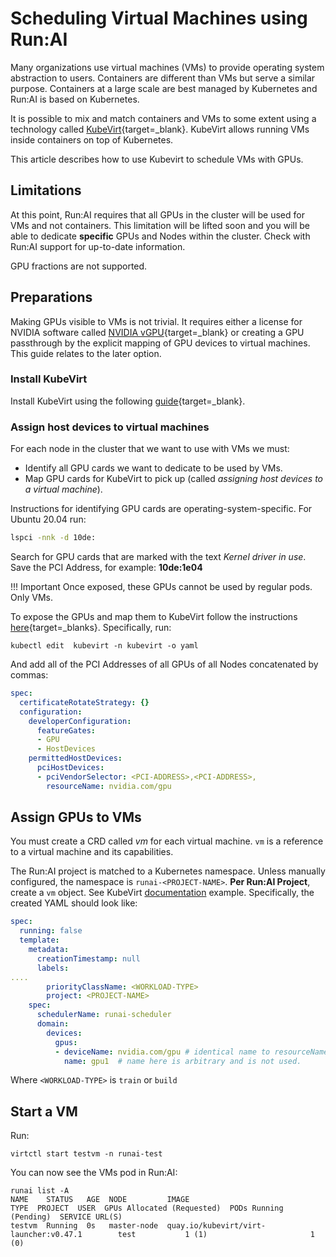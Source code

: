 # Scheduling Virtual Machines using Run:AI

Many organizations use virtual machines (VMs) to provide operating system abstraction to users. Containers are different than VMs but serve a similar purpose. Containers at a large scale are best managed by Kubernetes and Run:AI is based on Kubernetes. 

It is possible to mix and match containers and VMs to some extent using a technology called [KubeVirt]( https://kubevirt.io){target=_blank}. KubeVirt allows running VMs inside containers on top of Kubernetes. 

This article describes how to use Kubevirt to schedule VMs with GPUs.

## Limitations

At this point, Run:AI requires that all GPUs in the cluster will be used for VMs and not containers. This limitation will be lifted soon and you will be able to dedicate __specific__ GPUs and Nodes within the cluster. Check with Run:AI support for up-to-date information. 

GPU fractions are not supported. 

## Preparations

Making GPUs visible to VMs is not trivial. It requires either a license for NVIDIA software called [NVIDIA vGPU](https://www.nvidia.com/en-us/data-center/virtual-solutions/){target=_blank} or creating a GPU passthrough by the explicit mapping of GPU devices to virtual machines. This guide relates to the later option. 

### Install KubeVirt

Install KubeVirt using the following [guide](https://kubevirt.io/quickstart_cloud/){target=_blank}.

### Assign host devices to virtual machines

For each node in the cluster that we want to use with VMs we must:

* Identify all GPU cards we want to dedicate to be used by VMs.
* Map GPU cards for KubeVirt to pick up (called _assigning host devices to a virtual machine_).

Instructions for identifying GPU cards are operating-system-specific. For Ubuntu 20.04 run:

``` bash
lspci -nnk -d 10de:
```

Search for GPU cards that are marked with the text _Kernel driver in use_. Save the PCI Address, for example: __10de:1e04__

!!! Important
    Once exposed, these GPUs cannot be used by regular pods. Only VMs. 




To expose the GPUs and map them to KubeVirt follow the instructions [here](https://kubevirt.io/user-guide/virtual_machines/host-devices/){target=_blanks}. Specifically, run:


```
kubectl edit  kubevirt -n kubevirt -o yaml
```

And add all of the PCI Addresses of all GPUs of all Nodes concatenated by commas:

``` YAML
spec:
  certificateRotateStrategy: {}
  configuration:
    developerConfiguration:
      featureGates:
      - GPU
      - HostDevices
    permittedHostDevices:
      pciHostDevices:
      - pciVendorSelector: <PCI-ADDRESS>,<PCI-ADDRESS>,
        resourceName: nvidia.com/gpu
```

## Assign GPUs to VMs

You must create a CRD called _vm_ for each virtual machine. `vm` is a reference to a virtual machine and its capabilities.

The Run:AI project is matched to a Kubernetes namespace. Unless manually configured, the namespace is `runai-<PROJECT-NAME>`. __Per Run:AI Project__, create a `vm` object. See KubeVirt [documentation](https://kubevirt.io/labs/kubernetes/lab1) example. Specifically, the created YAML should look like:


``` YAML
spec:
  running: false
  template:
    metadata:
      creationTimestamp: null
      labels:
....
        priorityClassName: <WORKLOAD-TYPE>
        project: <PROJECT-NAME>
    spec:
      schedulerName: runai-scheduler
      domain:
        devices:
          gpus:
          - deviceName: nvidia.com/gpu # identical name to resourceName above
            name: gpu1  # name here is arbitrary and is not used. 

```

Where `<WORKLOAD-TYPE>` is `train` or `build`

## Start a VM

Run:

```
virtctl start testvm -n runai-test
```

You can now see the VMs pod in Run:AI:

```
runai list -A
NAME    STATUS   AGE  NODE         IMAGE                                   TYPE  PROJECT  USER  GPUs Allocated (Requested)  PODs Running (Pending)  SERVICE URL(S)
testvm  Running  0s   master-node  quay.io/kubevirt/virt-launcher:v0.47.1        test           1 (1)                       1 (0)
```




